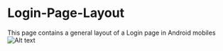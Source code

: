 # Login-Page-Layout
This page contains a general layout of a Login page in Android mobiles
![Alt text]("image_login.png")
